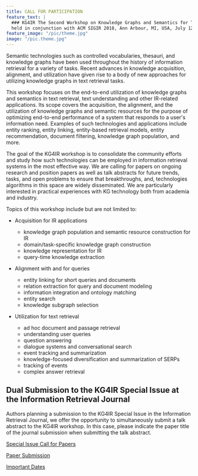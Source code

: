 ```yaml
---
title: CALL FOR PARTICIPATION
feature_text: | 
  ### KG4IR The Second Workshop on Knowledge Graphs and Semantics for Text Retrieval, Analysis, and Understanding 
  held in conjunction with ACM SIGIR 2018, Ann Arbour, MI, USA, July 12, 2018
feature_image: "/pic/theme.jpg"
image: "/pic.theme.jpg"
---
```


Semantic technologies such as controlled vocabularies, thesauri, and knowledge graphs have been used throughout the history of information retrieval for a variety of tasks. Recent advances in knowledge acquisition, alignment, and utilization have given rise to a body of new approaches for utilizing knowledge graphs in text retrieval tasks. 

This workshop focuses on the end-to-end utilization of knowledge graphs and semantics in text retrieval, text understanding and other IR-related applications. Its scope covers the acquisition, the alignment, and the utilization of knowledge graphs and semantic resources for the purpose of optimizing end-to-end performance of a system that responds to a user's information need. Examples of such technologies and applications include entity ranking, entity linking, entity-based retrieval models, entity recommendation, document filtering, knowledge graph population, and more. 

The goal of the KG4IR workshop is to consolidate the community efforts and study how such technologies can be employed in information retrieval systems in the most effective way. We are calling for papers on ongoing research and position papers as well as talk abstracts for future trends, tasks, and open problems to ensure that breakthroughs, and, technologies algorithms in this space are widely disseminated. We are particularly interested in practical experiences with KG technology both from academia and industry.


Topics of this workshop include but are not limited to:

* Acquisition for IR applications
  - knowledge graph population and semantic resource construction for IR
  - domain/task-specific knowledge graph construction
  - knowledge representation for IR
  - query-time knowledge extraction


* Alignment with and for queries
  - entity linking for short queries and documents
  - relation extraction for query and document modeling
  - information integration and ontology matching
  - entity search
  - knowledge subgraph selection


* Utilization for text retrieval
  - ad hoc document and passage retrieval
  - understanding user queries
  - question answering
  - dialogue systems and conversational search
  - event tracking and summarization
  - knowledge-focused diversification and summarization of SERPs
  - tracking of events
  - complex answer retrieval


Dual Submission to the KG4IR Special Issue at the Information Retrieval Journal
-------------------------------------------------------------------------------

Authors planning a submission to the KG4IR Special Issue in the Information Retrieval Journal, we offer the opportunity to simultaneously submit a talk abstract to the KG4IR workshop. In this case, please indicate the paper title of the journal submission when submitting the talk abstract.


[Special Issue Call for Papers](https://kg4ir.github.io/cfp/CfP_SI_kg4ir.pdf)



[Paper Submission](/submit)

[Important Dates](/dates)

